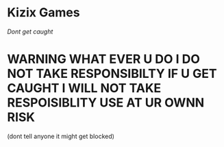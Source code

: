 # Kizix Games

*Dont get caught* 
# WARNING WHAT EVER U DO I DO NOT TAKE RESPONSIBILTY IF U GET CAUGHT I WILL NOT TAKE RESPOISIBLITY USE AT UR OWNN RISK
(dont tell anyone it might get blocked)
